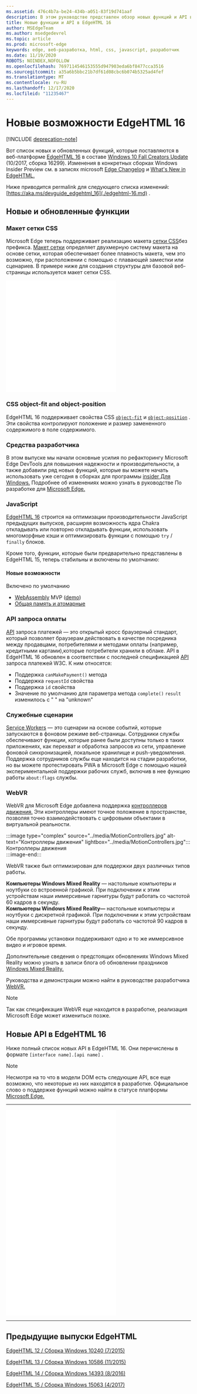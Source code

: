 ```yaml
---
ms.assetid: 476c4b7a-be24-434b-a051-83f19d741aaf
description: В этом руководстве представлен обзор новых функций и API в EdgeHTML 16.
title: Новые функции и API в EdgeHTML 16
author: MSEdgeTeam
ms.author: msedgedevrel
ms.topic: article
ms.prod: microsoft-edge
keywords: edge, веб-разработка, html, css, javascript, разработчик
ms.date: 11/19/2020
ROBOTS: NOINDEX,NOFOLLOW
ms.openlocfilehash: 7697114546153555d947903eda6bf8477cca3516
ms.sourcegitcommit: a35a6b5bbc21b7df61d08cbc6b074b5325ad4fef
ms.translationtype: MT
ms.contentlocale: ru-RU
ms.lasthandoff: 12/17/2020
ms.locfileid: "11235467"
---
```

# Новые возможности EdgeHTML 16  

[!INCLUDE [deprecation-note](../../includes/legacy-edge-note.md)]  

Вот список новых и обновленных функций, которые поставляются в веб-платформе [EdgeHTML 16](https://blogs.windows.com/msedgedev/2017/10/17) в составе [Windows 10 Fall Creators Update](https://blogs.windows.com/windowsexperience/2017/10/17/whats-new-windows-10-fall-creators-update) \(10/2017, сборка 16299\).  Изменения в конкретных сборках Windows Insider Preview см. в записях microsoft [Edge Changelog](https://developer.microsoft.com/microsoft-edge/platform/changelog) и [What's New in EdgeHTML.](../whats-new.md)  

Ниже приводится permalink для следующего списка изменений:  [https://aka.ms/devguide_edgehtml_16](./edgehtml-16.md) .  

## Новые и обновленные функции  

### Макет сетки CSS  

Microsoft Edge теперь поддерживает реализацию макета [сетки CSS](https://www.w3.org/TR/css-grid-1)без префикса.  [Макет сетки](https://developer.mozilla.org/docs/Web/CSS/CSS_Grid_Layout) определяет двухмерную систему макета на основе сетки, которая обеспечивает более плавность макета, чем это возможно, при расположении с помощью с плавающей заместки или сценариев.  В примере ниже для создания структуры для базовой веб-страницы используется макет сетки CSS.  

<iframe height='303' scrolling='no' title='Макет сетки CSS' src='//codepen.io/MSEdgeDev/embed/mMQqZX/?height=303&theme-id=23761&default-tab=css,result&embed-version=2' frameborder='no' allowtransparency='true' allowfullscreen='true'>См. макет <a href='https://codepen.io/MSEdgeDev/pen/mMQqZX/'> сетки CSS пера </a> от MSEdgeDev <a href='https://codepen.io/MSEdgeDev'> </a> (@MSEdgeDev) на <a href='https://codepen.io'> </a> CodePen.</iframe>  

### CSS object-fit and object-position  

EdgeHTML 16 поддерживает свойства CSS [`object-fit`](https://developer.mozilla.org/docs/Web/CSS/object-fit) и [`object-position`](https://developer.mozilla.org/docs/Web/CSS/object-position) .  Эти свойства контролируют положение и размер замененного содержимого в поле содержимого.  

### Средства разработчика  

В этом выпуске мы начали основные усилия по рефакторингу Microsoft Edge DevTools для повышения надежности и производительности, а также добавили ряд новых функций, которые вы можете начать использовать уже сегодня в сборках для программы [insider Для Windows.](https://insider.windows.com)  Подробнее об изменениях можно узнать в руководстве По разработке для [Microsoft Edge.](../whats-new.md)  

### JavaScript  

[EdgeHTML 16](https://blogs.windows.com/msedgedev/2017/10/31) строится на оптимизации производительности JavaScript предыдущих выпусков, расширяя возможность ядра Chakra откладывать или повторно откладывать функции, использовать многоморфные кэши и оптимизировать функции с помощью `try` / `finally` блоков.  

Кроме того, функции, которые были предварительно представлены в EdgeHTML 15, теперь стабильны и включены по умолчанию:  

#### Новые возможности  

Включено по умолчанию  

*   [WebAssembly](https://developer.microsoft.com/microsoft-edge/platform/status/webassemblymvp/?q=WebAssembly) MVP \([demo](https://webassembly.org/demo)\)  
*   [Общая память и атомарные](https://developer.microsoft.com/microsoft-edge/platform/status/sharedmemoryandatomics/?q=Atomics)  

### API запроса оплаты  

[API](../windows-integration/payment-request-api.md) запроса платежей — это открытый кросс браузерный стандарт, который позволяет браузерам действовать в качестве посредника между продавцами, потребителями и методами оплаты (например, кредитными картами),которые потребители хранили в облаке.  API в EdgeHTML 16 обновлен в соответствии с последней спецификацией [API](https://w3c.github.io/payment-request) запроса платежей W3C.  К ним относятся:  

*   Поддержка `canMakePayment()` метода  
*   Поддержка `requestId` свойства  
*   Поддержка `id` свойства  
*   Значение по умолчанию для параметра метода `complete()` `result` изменилось с " " на "unknown"  

### Служебные сценарии  

[Service Workers](https://www.w3.org/TR/service-workers-1) — это сценарии на основе событий, которые запускаются в фоновом режиме веб-страницы.  Сотрудники службы обеспечивают функции, которые ранее были доступны только в таких приложениях, как перехват и обработка запросов из сети, управление фоновой синхронизацией, локальное хранилище и push-уведомления.  Поддержка сотрудников службы еще находится на стадии разработки, но вы можете протестировать PWA в Microsoft Edge с помощью нашей экспериментальной поддержки рабочих служб, включив в нее функцию работы `about:flags` службы.  

### WebVR  

WebVR для Microsoft Edge добавлена поддержка [контроллеров движения.](https://developer.microsoft.com/windows/mixed-reality/motion_controllers)  Эти контроллеры имеют точное положение в пространстве, позволяя точно взаимодействовать с цифровыми объектами в виртуальной реальности.  

:::image type="complex" source="../media/MotionControllers.jpg" alt-text="Контроллеры движения" lightbox="../media/MotionControllers.jpg":::
   Контроллеры движения  
:::image-end:::  

WebVR также был оптимизирован для поддержки двух различных типов работы.  

**Компьютеры Windows Mixed Reality** — настольные компьютеры и ноутбуки со встроенной графикой.  При подключении к этим устройствам наши иммерсивные гарнитуры будут работать со частотой 60 кадров в секунду.  
**Компьютеры Windows Mixed Reality—** настольные компьютеры и ноутбуки с дискретной графикой.  При подключении к этим устройствам наши иммерсивные гарнитуры будут работать со частотой 90 кадров в секунду.  

Обе программы установки поддерживают одно и то же иммерсивное видео и игровое время.  

Дополнительные сведения о предстоящих обновлениях Windows Mixed Reality можно узнать в записи блога об обновлении праздников [Windows Mixed Reality.](https://blogs.windows.com/windowsexperience/2017/08/28/windows-mixed-reality-holiday-update)  

Руководства и демонстрации можно найти в руководстве разработчика [WebVR.](/microsoft-edge/webvr)  

 > [!NOTE] 
 > Так как спецификация WebVR еще находится в разработке, реализация Microsoft Edge может измениться позже.  

## Новые API в EdgeHTML 16  

Ниже полный список новых API в EdgeHTML 16.  Они перечислены в формате `[interface name].[api name]` .

> [!NOTE] 
> Несмотря на то что в модели DOM есть следующие API, все еще возможно, что некоторые из них находятся в разработке.  Официальное слово о поддержке функций можно найти в статусе платформы [Microsoft Edge.](https://developer.microsoft.com/microsoft-edge/platform/status)  

---  

<iframe height='559' scrolling='no' title='Новые API в EdgeHTML 16' src='//codepen.io/MSEdgeDev/embed/jLGZZY/?height=559&theme-id=23761&default-tab=result&embed-version=2' frameborder='no' allowtransparency='true' allowfullscreen='true'>См. API-код для новых перьев в <a href='https://codepen.io/MSEdgeDev/pen/jLGZZY/'> EdgeHTML 16 от </a> MSEdgeDev <a href='https://codepen.io/MSEdgeDev'> </a> (@MSEdgeDev) на <a href='https://codepen.io'> </a> CodePen.</iframe>  

---  

## Предыдущие выпуски EdgeHTML  

[EdgeHTML 12 / Сборка Windows 10240 (7/2015)](./edgehtml-12.md)  

[EdgeHTML 13 / Сборка Windows 10586 (11/2015)](./edgehtml-13.md)  

[EdgeHTML 14 / Сборка Windows 14393 (8/2016)](./edgehtml-14.md)  

[EdgeHTML 15 / Сборка Windows 15063 (4/2017)](./edgehtml-15.md)  
